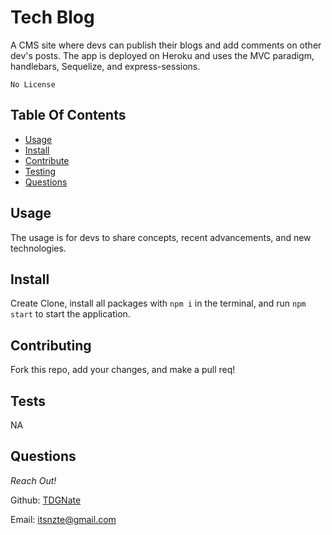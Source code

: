 # Tech Blog

A CMS site where devs can publish their blogs and add comments on other dev's posts. The app is deployed on Heroku and uses the MVC paradigm, handlebars, Sequelize, and express-sessions.

`No License`

## Table Of Contents

- [Usage](#usage)
- [Install](#install)
- [Contribute](#contributing)
- [Testing](#tests)
- [Questions](#questions)

## Usage

The usage is for devs to share concepts, recent advancements, and new technologies.

## Install

Create Clone, install all packages with `npm i` in the terminal, and run `npm start` to start the application.

## Contributing

Fork this repo, add your changes, and make a pull req!

## Tests

NA

## Questions

_Reach Out!_

Github: [TDGNate](https://github.com/TDGNate)

Email: itsnzte@gmail.com
